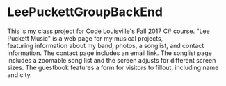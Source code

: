 # LeePuckettGroupBackEnd
This is my class project for Code Louisville's Fall 2017 C# course. "Lee Puckett Music" is a web page for my musical projects,  
featuring information about my band, photos, a songlist, and contact information. 
The contact page includes an email link. The songlist page includes a zoomable song list and the screen adjusts for different screen sizes.  The guestbook features a form for visitors to fillout, including name and city.
